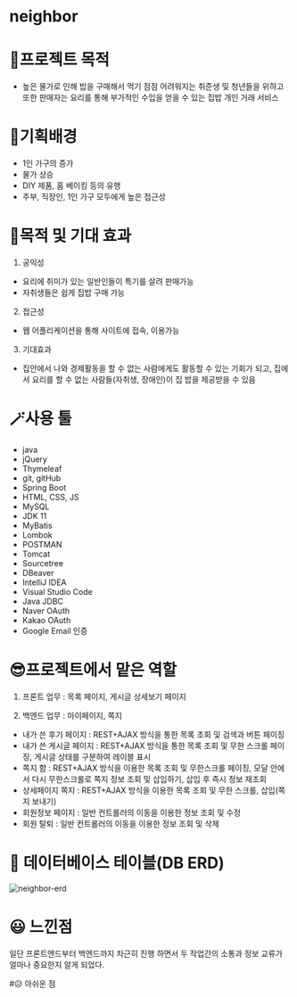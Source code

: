# neighbor

# 👊프로젝트 목적 
- 높은 물가로 인해 밥을 구매해서 먹기 점점 어려워지는 취준생 및 청년들을 위하고 또한 판매자는 요리를 통해 부가적인 수입을 얻을 수 있는 집밥 개인 거래 서비스
 
# 👊기획배경
- 1인 가구의 증가
- 물가 상승
- DIY 제품, 홈 베이킹 등의 유행
- 주부, 직장인, 1인 가구 모두에게 높은 접근성

# 👊목적 및 기대 효과
1. 공익성
- 요리에 취미가 있는 일반인들이 특기를 살려 판매가능
- 자취생들은 쉽게 집밥 구매 가능

2. 접근성
- 웹 어플리케이션을 통해 사이트에 접속, 이용가능

3. 기대효과
- 집안에서 나와 경제활동을 할 수 없는 사람에게도 활동할 수 있는 기회가 되고, 집에서 요리를 할 수 없는 사람들(자취생, 장애인)이 집 밥을 제공받을 수 있음

# 🪄사용 툴
- java
- jQuery
- Thymeleaf
- git, gitHub
- Spring Boot
- HTML, CSS, JS
- MySQL
- JDK 11
- MyBatis
- Lombok
- POSTMAN
- Tomcat
- Sourcetree
- DBeaver
- IntelliJ IDEA
- Visual Studio Code
- Java JDBC
- Naver OAuth
- Kakao OAuth
- Google Email 인증

# 😎프로젝트에서 맡은 역할 
1. 프론트 업무 : 목록 페이지, 게시글 상세보기 페이지

2. 백엔드 업무 : 마이페이지, 쪽지
- 내가 쓴 후기 페이지 : REST+AJAX 방식을 통한 목록 조회 및 검색과 버튼 페이징 
- 내가 쓴 게시글 페이지 : REST+AJAX 방식을 통한 목록 조회 및 무한 스크롤 페이징, 게시글 상태를 구분하여 레이블 표시
- 쪽지 함 : REST+AJAX 방식을 이용한 목록 조회 및 무한스크롤 페이징, 모달 안에서 다시 무한스크롤로 쪽지 정보 조회 및 삽입하기, 삽입 후 즉시 정보 재조회 
- 상세페이지 쪽지 : REST+AJAX 방식을 이용한 목록 조회 및 무한 스크롤, 삽입(쪽지 보내기) 
- 회원정보 페이지 : 일반 컨트롤러의 이동을 이용한 정보 조회 및 수정
- 회원 탈퇴 : 일반 컨트롤러의 이동을 이용한 정보 조회 및 삭제

# 🔎 데이터베이스 테이블(DB ERD)
![neighbor-erd](https://user-images.githubusercontent.com/122762452/231799781-6b4e9a7b-cfa2-4137-896b-1ff217414e38.png)

# 😃 느낀점
  일단 프론트엔드부터 백엔드까지 차근히 진행 하면서 두 작업간의 소통과 정보 교류가 얼마나 중요한지 알게 되었다. 

#😥 아쉬운 점
